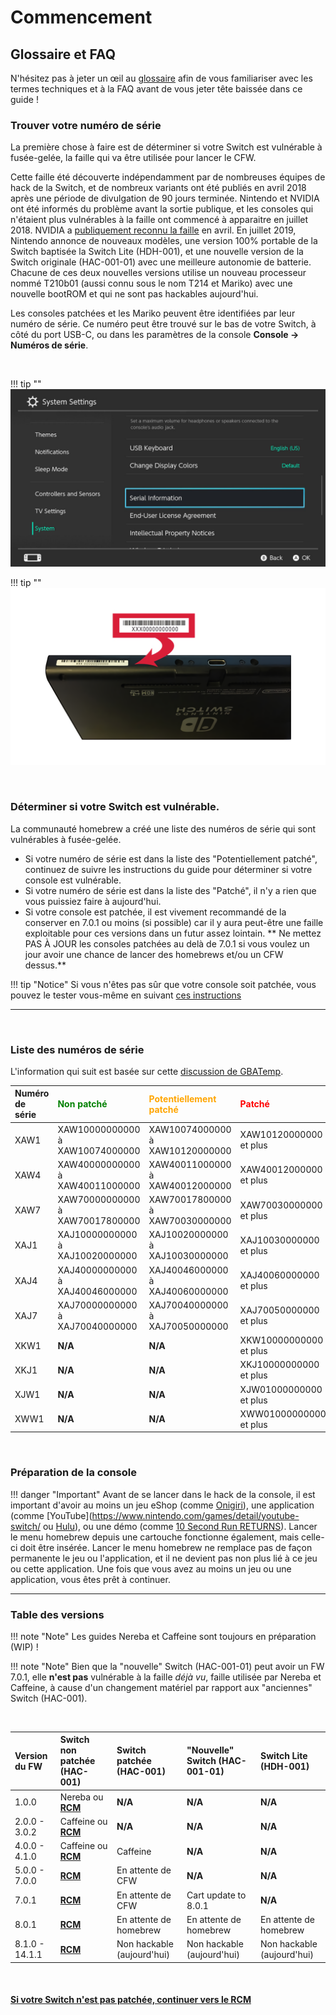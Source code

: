 # Commencement

## Glossaire et FAQ

N'hésitez pas à jeter un œil au [glossaire](../extras/glossary_fr.md) afin de vous familiariser avec les termes techniques et à la FAQ avant de vous jeter tête baissée dans ce guide !


### Trouver votre numéro de série

La première chose à faire est de déterminer si votre Switch est vulnérable à fusée-gelée, la faille qui va être utilisée pour lancer le CFW.

Cette faille été découverte indépendamment par de nombreuses équipes de hack de la Switch, et de nombreux variants ont été publiés en avril 2018 après une période de divulgation de 90 jours terminée. Nintendo et NVIDIA ont été informés du problème avant la sortie publique, et les consoles qui n'étaient plus vulnérables à la faille ont commencé à apparaitre en juillet 2018. NVIDIA a [publiquement reconnu la faille](https://nvidia.custhelp.com/app/answers/detail/a_id/4660/~/security-notice%3A-nvidia-tegra-rcm-vulnerability) en avril. En juillet 2019, Nintendo annonce de nouveaux modèles, une version 100% portable de la Switch baptisée la Switch Lite (HDH-001), et une nouvelle version de la Switch originale (HAC-001-01) avec une meilleure autonomie de batterie. Chacune de ces deux nouvelles versions utilise un nouveau processeur nommé T210b01 (aussi connu sous le nom T214 et Mariko) avec une nouvelle bootROM et qui ne sont pas hackables aujourd'hui.

Les consoles patchées et les Mariko peuvent être identifiées par leur numéro de série. Ce numéro peut être trouvé sur le bas de votre Switch, à côté du port USB-C, ou dans les paramètres de la console **Console -> Numéros de série**.

&nbsp;

!!! tip ""
    ![Visual for System Settings serial location](../user_guide/img/getting_started_serial_location.jpg)

!!! tip ""
    ![Visual for serial location on the bottom of console](../user_guide/img/serial_switch.png)    

&nbsp;

### Déterminer si votre Switch est vulnérable.

La communauté homebrew a créé une liste des numéros de série qui sont vulnérables à fusée-gelée.

- Si votre numéro de série est dans la liste des "Potentiellement patché", continuez de suivre les instructions du guide pour déterminer si votre console est vulnérable.
- Si votre numéro de série est dans la liste des "Patché", il n'y a rien que vous puissiez faire à aujourd'hui.
- Si votre console est patchée, il est vivement recommandé de la conserver en 7.0.1 ou moins (si possible) car il y aura peut-être une faille exploitable pour ces versions dans un futur assez lointain. ** Ne mettez PAS À JOUR les consoles patchées au delà de 7.0.1 si vous voulez un jour avoir une chance de lancer des homebrews et/ou un CFW dessus.**

!!! tip "Notice"
    Si vous n'êtes pas sûr que votre console soit patchée, vous pouvez le tester vous-même en suivant [ces instructions](emummc/sending_payload_fr.md)

-----

&nbsp;

### Liste des numéros de série

L'information qui suit est basée sur cette [discussion de GBATemp](https://gbatemp.net/threads/switch-informations-by-serial-number-read-the-first-post-before-asking-questions.481215/).

|  Numéro de série  | <span style="color:green">Non patché</span> | <span style="color:orange">Potentiellement patché</span> | <span style="color:red">Patché</span> |
| :----|:---------------------------------|:---------------------------------|:----------------------|
| XAW1 | XAW10000000000 à XAW10074000000 | XAW10074000000 à XAW10120000000 | XAW10120000000 et plus |
| XAW4 | XAW40000000000 à XAW40011000000 | XAW40011000000 à XAW40012000000 | XAW40012000000 et plus |
| XAW7 | XAW70000000000 à XAW70017800000 | XAW70017800000 à XAW70030000000 | XAW70030000000 et plus |
| XAJ1 | XAJ10000000000 à XAJ10020000000 | XAJ10020000000 à XAJ10030000000 | XAJ10030000000 et plus |
| XAJ4 | XAJ40000000000 à XAJ40046000000 | XAJ40046000000 à XAJ40060000000 | XAJ40060000000 et plus |
| XAJ7 | XAJ70000000000 à XAJ70040000000 | XAJ70040000000 à XAJ70050000000 | XAJ70050000000 et plus |
| XKW1 | **N/A** | **N/A** | XKW10000000000 et plus |
| XKJ1 | **N/A** | **N/A** | XKJ10000000000 et plus |
| XJW1 | **N/A** | **N/A** | XJW01000000000 et plus |
| XWW1 | **N/A** | **N/A** | XWW01000000000 et plus |


&nbsp;


### Préparation de la console

!!! danger "Important"
    Avant de se lancer dans le hack de la console, il est important d'avoir au moins un jeu eShop (comme [Onigiri](https://www.nintendo.com/games/detail/onigiri-switch/)), une application (comme [YouTube](https://www.nintendo.com/games/detail/youtube-switch/ ou [Hulu](https://www.nintendo.com/games/detail/hulu-switch/)), ou une démo (comme [10 Second Run RETURNS](https://www.nintendo.com/games/detail/10-second-run-returns-switch)). Lancer le menu homebrew depuis une cartouche fonctionne également, mais celle-ci doit être insérée. Lancer le menu homebrew ne remplace pas de façon permanente le jeu ou l'application, et il ne devient pas non plus lié à ce jeu ou cette application. Une fois que vous avez au moins un jeu ou une application, vous êtes prêt à continuer.
&nbsp;

-----

### Table des versions

!!! note "Note"
    Les guides Nereba et Caffeine sont toujours en préparation (WIP) !

!!! note "Note"
    Bien que la "nouvelle" Switch (HAC-001-01) peut avoir un FW 7.0.1, elle **n'est pas** vulnérable à la faille *déjà vu*, faille utilisée par Nereba et Caffeine, à cause d'un changement matériel par rapport aux "anciennes" Switch (HAC-001).

&nbsp;

| Version du FW | Switch non patchée (HAC-001) | Switch patchée (HAC-001) | "Nouvelle" Switch (HAC-001-01)   | Switch Lite (HDH-001)  | 
|:---------------|:-----------------------------------|:---------------------------|:----------------------------|:-----------------------|
| 1.0.0          | Nereba ou [**RCM**](rcm_fr.md)     | **N/A**                    | **N/A**                     | **N/A**                |
| 2.0.0 - 3.0.2  | Caffeine ou [**RCM**](rcm_fr.md)   | **N/A**                    | **N/A**                     | **N/A**                |
| 4.0.0 - 4.1.0  | Caffeine ou [**RCM**](rcm_fr.md)   | Caffeine                   | **N/A**                     | **N/A**                |
| 5.0.0 - 7.0.0  | [**RCM**](rcm_fr.md)               | En attente de CFW          | **N/A**                     | **N/A**                |
| 7.0.1          | [**RCM**](rcm_fr.md)               | En attente de CFW          | Cart update to 8.0.1        | **N/A**                |
| 8.0.1          | [**RCM**](rcm_fr.md)               | En attente de homebrew     | En attente de homebrew      | En attente de homebrew |
| 8.1.0 - 14.1.1 | [**RCM**](rcm_fr.md)               | Non hackable (aujourd'hui) | Non hackable (aujourd'hui)  | Non hackable (aujourd'hui) |

&nbsp;

#### [Si votre Switch n'est pas patchée, continuer vers le RCM <i class="fa fa-arrow-circle-right fa-lg"></i>](rcm_fr.md)
